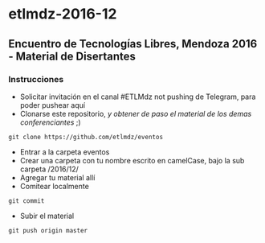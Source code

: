 # etlmdz-2016-12
## Encuentro de Tecnologías Libres, Mendoza 2016 - Material de Disertantes

### Instrucciones
* Solicitar invitación en el canal #ETLMdz not pushing de Telegram, para poder pushear aquí
* Clonarse este repositorio, _y obtener de paso el material de los demas
  conferenciantes_ ;)
```
git clone https://github.com/etlmdz/eventos
```
* Entrar a la carpeta eventos
* Crear una carpeta con tu nombre escrito en camelCase, bajo la sub carpeta /2016/12/
* Agregar tu material allí
* Comitear localmente
```
git commit
```
* Subir el material
```
git push origin master
```
